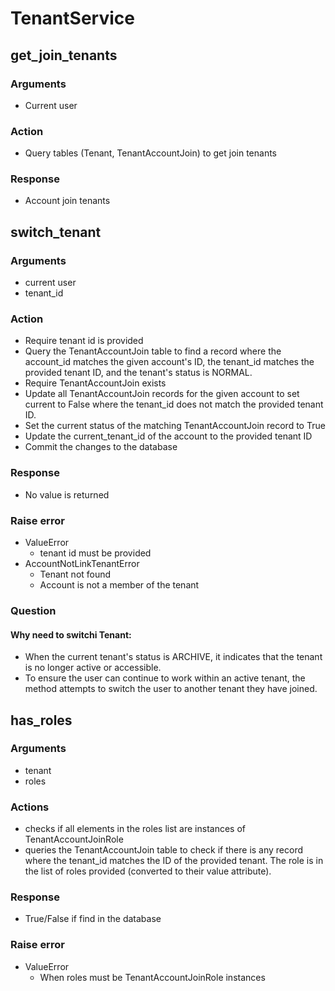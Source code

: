 # TenantService

## get_join_tenants
### Arguments
- Current user
### Action
- Query tables (Tenant, TenantAccountJoin) to get join tenants
### Response
- Account join tenants

## switch_tenant
### Arguments
- current user
- tenant_id
### Action
- Require tenant id is provided
- Query the TenantAccountJoin table to find a record where the account_id matches the given account's ID, the tenant_id matches the provided tenant ID, and the tenant's status is NORMAL.
- Require TenantAccountJoin exists
- Update all TenantAccountJoin records for the given account to set current to False where the tenant_id does not match the provided tenant ID.
- Set the current status of the matching TenantAccountJoin record to True
- Update the current_tenant_id of the account to the provided tenant ID
- Commit the changes to the database
### Response
- No value is returned
### Raise error
- ValueError
    - tenant id must be provided
- AccountNotLinkTenantError
    - Tenant not found
    - Account is not a member of the tenant
### Question
#### Why need to switchi Tenant:
- When the current tenant's status is ARCHIVE, it indicates that the tenant is no longer active or accessible.
- To ensure the user can continue to work within an active tenant, the method attempts to switch the user to another tenant they have joined.

## has_roles
### Arguments
- tenant
- roles
### Actions
- checks if all elements in the roles list are instances of TenantAccountJoinRole
- queries the TenantAccountJoin table to check if there is any record where the tenant_id matches the ID of the provided tenant. The role is in the list of roles provided (converted to their value attribute).
### Response
- True/False if find in the database
### Raise error
- ValueError
    - When roles must be TenantAccountJoinRole instances
